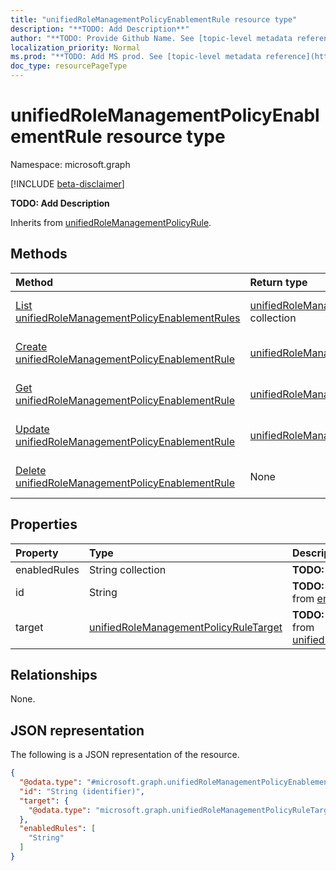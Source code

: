 ```yaml
---
title: "unifiedRoleManagementPolicyEnablementRule resource type"
description: "**TODO: Add Description**"
author: "**TODO: Provide Github Name. See [topic-level metadata reference](https://msgo.azurewebsites.net/add/document/guidelines/metadata.html#topic-level-metadata)**"
localization_priority: Normal
ms.prod: "**TODO: Add MS prod. See [topic-level metadata reference](https://msgo.azurewebsites.net/add/document/guidelines/metadata.html#topic-level-metadata)**"
doc_type: resourcePageType
---
```


# unifiedRoleManagementPolicyEnablementRule resource type

Namespace: microsoft.graph

[!INCLUDE [beta-disclaimer](../../includes/beta-disclaimer.md)]

**TODO: Add Description**


Inherits from [unifiedRoleManagementPolicyRule](../resources/unifiedrolemanagementpolicyrule.md).

## Methods
|Method|Return type|Description|
|:---|:---|:---|
|[List unifiedRoleManagementPolicyEnablementRules](../api/unifiedrolemanagementpolicyenablementrule-list.md)|[unifiedRoleManagementPolicyEnablementRule](../resources/unifiedrolemanagementpolicyenablementrule.md) collection|Get a list of the [unifiedRoleManagementPolicyEnablementRule](../resources/unifiedrolemanagementpolicyenablementrule.md) objects and their properties.|
|[Create unifiedRoleManagementPolicyEnablementRule](../api/unifiedrolemanagementpolicyenablementrule-create.md)|[unifiedRoleManagementPolicyEnablementRule](../resources/unifiedrolemanagementpolicyenablementrule.md)|Create a new [unifiedRoleManagementPolicyEnablementRule](../resources/unifiedrolemanagementpolicyenablementrule.md) object.|
|[Get unifiedRoleManagementPolicyEnablementRule](../api/unifiedrolemanagementpolicyenablementrule-get.md)|[unifiedRoleManagementPolicyEnablementRule](../resources/unifiedrolemanagementpolicyenablementrule.md)|Read the properties and relationships of an [unifiedRoleManagementPolicyEnablementRule](../resources/unifiedrolemanagementpolicyenablementrule.md) object.|
|[Update unifiedRoleManagementPolicyEnablementRule](../api/unifiedrolemanagementpolicyenablementrule-update.md)|[unifiedRoleManagementPolicyEnablementRule](../resources/unifiedrolemanagementpolicyenablementrule.md)|Update the properties of an [unifiedRoleManagementPolicyEnablementRule](../resources/unifiedrolemanagementpolicyenablementrule.md) object.|
|[Delete unifiedRoleManagementPolicyEnablementRule](../api/unifiedrolemanagementpolicyenablementrule-delete.md)|None|Deletes an [unifiedRoleManagementPolicyEnablementRule](../resources/unifiedrolemanagementpolicyenablementrule.md) object.|

## Properties
|Property|Type|Description|
|:---|:---|:---|
|enabledRules|String collection|**TODO: Add Description**|
|id|String|**TODO: Add Description** Inherited from [entity](../resources/entity.md)|
|target|[unifiedRoleManagementPolicyRuleTarget](../resources/unifiedrolemanagementpolicyruletarget.md)|**TODO: Add Description** Inherited from [unifiedRoleManagementPolicyRule](../resources/unifiedrolemanagementpolicyrule.md)|

## Relationships
None.

## JSON representation
The following is a JSON representation of the resource.
<!-- {
  "blockType": "resource",
  "keyProperty": "id",
  "@odata.type": "microsoft.graph.unifiedRoleManagementPolicyEnablementRule",
  "baseType": "microsoft.graph.unifiedRoleManagementPolicyRule",
  "openType": false
}
-->
``` json
{
  "@odata.type": "#microsoft.graph.unifiedRoleManagementPolicyEnablementRule",
  "id": "String (identifier)",
  "target": {
    "@odata.type": "microsoft.graph.unifiedRoleManagementPolicyRuleTarget"
  },
  "enabledRules": [
    "String"
  ]
}
```

